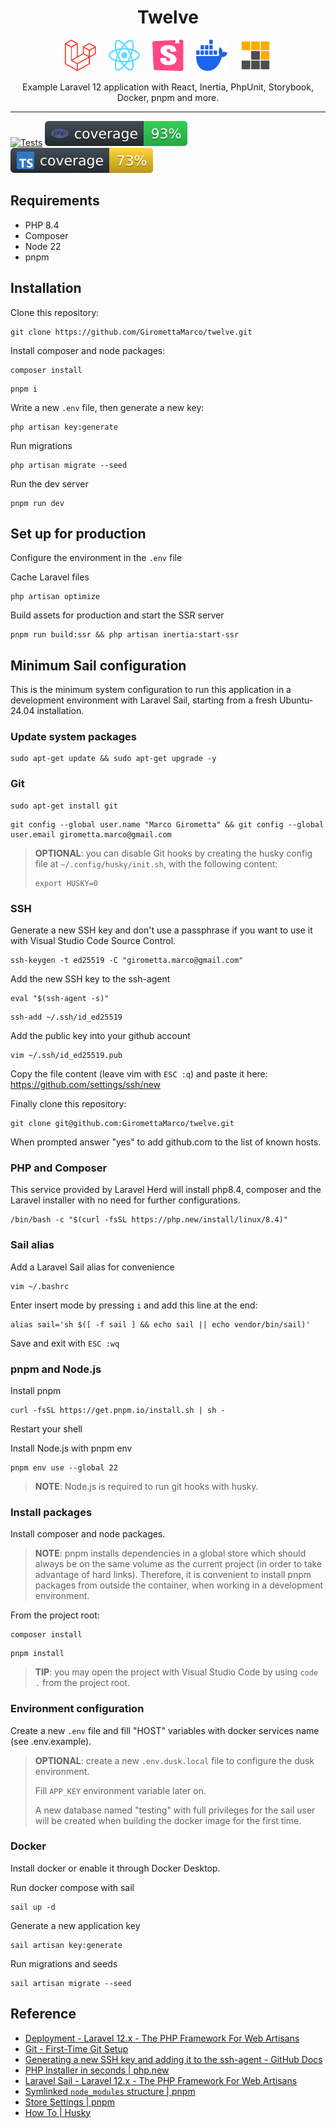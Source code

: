 <div align="center">
<h1>Twelve</h1>

<a href="https://laravel.com/" target="_blank" style="text-decoration: none; margin-inline-end: 0.5rem;">
  <img height="50" width="50" alt="Laravel" src="docs/laravel.svg"/>
</a>
<a href="https://react.dev/" target="_blank" style="text-decoration: none; margin-inline-start: 0.5rem; margin-inline-end: 0.5rem;">
  <img height="50" width="50" alt="React" src="docs/react.svg"/>
</a>
<a href="https://storybook.js.org/" target="_blank" style="text-decoration: none; margin-inline-start: 0.5rem; margin-inline-end: 0.5rem;">
  <img height="50" width="50" alt="Storybook" src="docs/storybook.svg"/>
</a>
<a href="https://www.docker.com/" target="_blank" style="text-decoration: none; margin-inline-start: 0.5rem; margin-inline-end: 0.5rem;">
  <img height="50" width="50" alt="Docker" src="docs/docker.svg"/>
</a>
<a href="https://pnpm.io/" target="_blank" style="text-decoration: none; margin-inline-start: 0.5rem;">
  <img height="50" width="50" alt="pnpm" src="docs/pnpm.svg"/>
</a>

<p>Example Laravel 12 application with React, Inertia, PhpUnit, Storybook, Docker, pnpm and more.</p>
</div>

---

[![Tests](https://github.com/GiromettaMarco/twelve/actions/workflows/tests.yml/badge.svg)](https://github.com/GiromettaMarco/twelve/actions/workflows/tests.yml)
[![PHP Coverage](docs/php-coverage.svg)](https://github.com/GiromettaMarco/twelve/actions/workflows/tests.yml)
[![TS Coverage](docs/ts-coverage.svg)](https://github.com/GiromettaMarco/twelve/actions/workflows/tests.yml)

## Requirements

- PHP 8.4
- Composer
- Node 22
- pnpm

## Installation

Clone this repository:

```
git clone https://github.com/GiromettaMarco/twelve.git
```

Install composer and node packages:

```
composer install
```

```
pnpm i
```

Write a new `.env` file, then generate a new key:

```
php artisan key:generate
```

Run migrations

```
php artisan migrate --seed
```

Run the dev server

```
pnpm run dev
```

## Set up for production

Configure the environment in the `.env` file

Cache Laravel files

```
php artisan optimize
```

Build assets for production and start the SSR server

```
pnpm run build:ssr && php artisan inertia:start-ssr
```

## Minimum Sail configuration

This is the minimum system configuration to run this application in a development environment with Laravel Sail, starting from a fresh Ubuntu-24.04 installation.

### Update system packages

```
sudo apt-get update && sudo apt-get upgrade -y
```

### Git

```
sudo apt-get install git
```

```
git config --global user.name "Marco Girometta" && git config --global user.email girometta.marco@gmail.com
```

> **OPTIONAL**: you can disable Git hooks by creating the husky config file at `~/.config/husky/init.sh`, with the following content:
> ```
> export HUSKY=0
> ```

### SSH

Generate a new SSH key and don't use a passphrase if you want to use it with Visual Studio Code Source Control.

```
ssh-keygen -t ed25519 -C "girometta.marco@gmail.com"
```

Add the new SSH key to the ssh-agent

```
eval "$(ssh-agent -s)"
```

```
ssh-add ~/.ssh/id_ed25519
```

Add the public key into your github account

```
vim ~/.ssh/id_ed25519.pub
```

Copy the file content (leave vim with `ESC :q`) and paste it here: https://github.com/settings/ssh/new

Finally clone this repository:

```
git clone git@github.com:GiromettaMarco/twelve.git
```

When prompted answer "yes" to add github.com to the list of known hosts.

### PHP and Composer

This service provided by Laravel Herd will install php8.4, composer and the Laravel installer with no need for further configurations.

```
/bin/bash -c "$(curl -fsSL https://php.new/install/linux/8.4)"
```

### Sail alias

Add a Laravel Sail alias for convenience

```
vim ~/.bashrc
```

Enter insert mode by pressing `i` and add this line at the end:

```
alias sail='sh $([ -f sail ] && echo sail || echo vendor/bin/sail)'
```

Save and exit with `ESC :wq`

### pnpm and Node.js

Install pnpm

```
curl -fsSL https://get.pnpm.io/install.sh | sh -
```

Restart your shell

Install Node.js with pnpm env

```
pnpm env use --global 22
```

> **NOTE**: Node.js is required to run git hooks with husky.

### Install packages

Install composer and node packages.

> **NOTE**: pnpm installs dependencies in a global store which should always be on the same volume as the current project (in order to take advantage of hard links). Therefore, it is convenient to install pnpm packages from outside the container, when working in a development environment.

From the project root:

```
composer install
```

```
pnpm install
```

> **TIP**: you may open the project with Visual Studio Code by using `code .` from the project root.

### Environment configuration

Create a new `.env` file and fill "HOST" variables with docker services name (see .env.example).

> **OPTIONAL**: create a new `.env.dusk.local` file to configure the dusk environment.
>
> Fill `APP_KEY` environment variable later on.
>
> A new database named "testing" with full privileges for the sail user will be created when building the docker image for the first time.

### Docker

Install docker or enable it through Docker Desktop.

Run docker compose with sail

```
sail up -d
```

Generate a new application key

```
sail artisan key:generate
```

Run migrations and seeds

```
sail artisan migrate --seed
```

## Reference

- [Deployment - Laravel 12.x - The PHP Framework For Web Artisans](https://laravel.com/docs/12.x/deployment)
- [Git - First-Time Git Setup](https://git-scm.com/book/en/v2/Getting-Started-First-Time-Git-Setup)
- [Generating a new SSH key and adding it to the ssh-agent - GitHub Docs](https://docs.github.com/en/authentication/connecting-to-github-with-ssh/generating-a-new-ssh-key-and-adding-it-to-the-ssh-agent)
- [PHP Installer in seconds | php.new](https://php.new/)
- [Laravel Sail - Laravel 12.x - The PHP Framework For Web Artisans](https://laravel.com/docs/12.x/sail#configuring-a-shell-alias)
- [Symlinked `node_modules` structure | pnpm](https://pnpm.io/symlinked-node-modules-structure)
- [Store Settings | pnpm](https://pnpm.io/settings#store-settings)
- [How To | Husky](https://typicode.github.io/husky/how-to.html#for-a-gui-or-globally)
